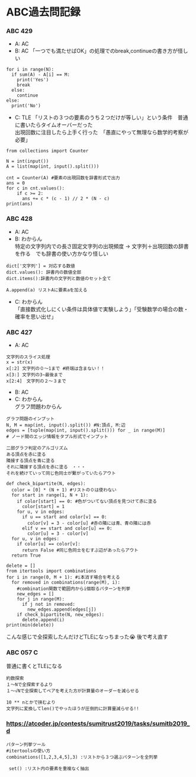 # ABC過去問記録
### ABC 429
- A: AC
- B: AC
  「一つでも満たせばOK」の処理でのbreak,continueの書き方が怪しい</br>
```
for i in range(N):
  if sum(A) - A[i] == M:
    print('Yes')
    break
  else:
    continue
else:
  print('No')
```
- C: TLE
  「リストの３つの要素のうち２つだけが等しい」という条件　普通に書いたらタイムオーバーだった　</br>
  出現回数に注目したら上手く行った　「愚直にやって無理なら数学的考察が必要」
```
from collections import Counter

N = int(input())
A = list(map(int, input().split()))

cnt = Counter(A) #要素の出現回数を辞書形式で出力
ans = 0
for c in cnt.values():
    if c >= 2:
      ans += c * (c - 1) // 2 * (N - c)
print(ans)
```
### ABC 428
- A: AC
- B: わからん</br>
特定の文字列内での長さ固定文字列の出現頻度 → 文字列＋出現回数の辞書を作る　でも辞書の使い方かなり怪しい</br>
```
dict['文字列'] = 対応する数値
dict.values(): 辞書内の数値全部
dict.items():辞書内の文字列と数値のセット全て
```
```
A.append(a) リストAに要素aを加える
```
- C: わからん</br>
「直接数式化しにくい条件は具体値で実験しよう」「受験数学の場合の数・確率を思い出せ」
### ABC 427
- A: AC
```
文字列のスライス処理
x = str(x)
x[:2] 文字列の０〜1まで #終端は含まない！！
x[3:] 文字列の3~最後まで
x[2:4]　文字列の２〜３まで
```
- B: AC
- C: わからん</br>
グラフ問題わからん
```
グラフ問題のインプット
N, M = map(int, input().split()) #N:頂点, M:辺
edges = [tuple(map(int, input().split())) for _ in range(M)]
# ノード間のエッジ情報をタプル形式でインプット
```
```
二部グラフ判定のアルゴリズム
ある頂点を赤に塗る
隣接する頂点を青に塗る
それに隣接する頂点を赤に塗る　・・・
それを続けていって同じ色同士が繋がっていたらアウト
```
```
def check_bipartite(N, edges):
  color = [0] * (N + 1) #リストの０は使わない
  for start in range(1, N + 1):
    if color[start] == 0: #色がついてない頂点を見つけて赤に塗る
      color[start] = 1
    for u, v in edges:
      if u == start and color[v] == 0:
        color[v] = 3 - color[u] #赤の隣には青、青の隣には赤
      elif v == start and color[u] == 0:
        color[u] = 3 - color[v]
  for u, v in edges:
    if color[u] == color[v]:
      return False #同じ色同士をむすぶ辺があったらアウト
  return True
```
```
delete = []
from itertools import combinations 
for i in range(0, M + 1): #i本消す場合を考える
  for removed in combinations(range(M), i):
    #combination関数で範囲内からi個取るパターンを列挙
    new_edges = []
    for j in range(M):
      if j not in removed:
        new_edges.append(edges[j])
    if check_bipartite(N, new_edges):
      delete.append(i)
print(min(delete))
```
こんな感じで全探索したんだけどTLEになっちまった😭 後で考え直す
### ABC 057 C
普通に書くとTLEになる
```
約数探索
１〜Nで全探索するより
１〜√Nで全探索してペアを考えた方が計算量のオーダーを減らせる
```
```
10 ** nとかで挟むより
文字列に変換してlen()でやったほうが圧倒的に計算量減らせる!!
```
### https://atcoder.jp/contests/sumitrust2019/tasks/sumitb2019_d
```
パターン列挙ツール
#itertoolsの使い方
combinations([1,2,3,4,5],3) :リストから３つ選ぶパターンを全列挙
```
```
 set() :リスト内の要素を重複なく抽出
```

